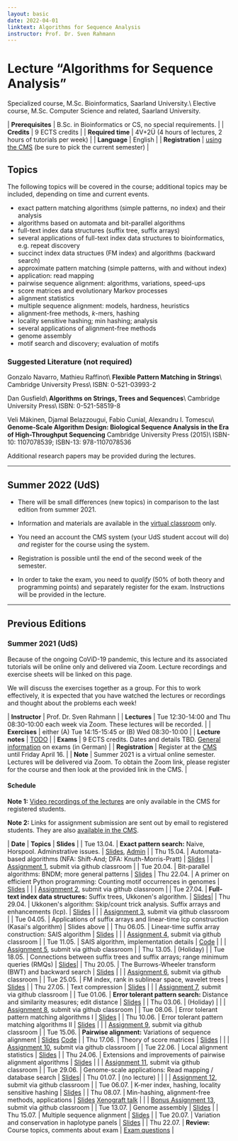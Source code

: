 ```yaml
---
layout: basic
date: 2022-04-01
linktext: Algorithms for Sequence Analysis
instructor: Prof. Dr. Sven Rahmann
---
```


# Lecture “Algorithms for Sequence Analysis”

Specialized course, M.Sc. Bioinformatics, Saarland University.\\
Elective course, M.Sc. Computer Science and related, Saarland University.

| **Prerequisites** | B.Sc. in Bioinformatics or CS, no special requirements. |
| **Credits** | 9 ECTS credits |
| **Required time** | 4V+2Ü (4 hours of lectures, 2 hours of tutorials per week) |
| **Language** | English |
| **Registration** | [using the CMS](https://cms.sic.saarland) (be sure to pick the current semester) |


## Topics

The following topics will be covered in the course; additional topics may be included, depending on time and current events.

* exact pattern matching algorithms (simple patterns, no index) and their analysis
* algorithms based on automata and bit-parallel algorithms
* full-text index data structures (suffix tree, suffix arrays)
* several applications of full-text index data structures to bioinformatics, e.g. repeat discovery
* succinct index data structues (FM index) and algorithms (backward search)
* approximate pattern matching (simple patterns, with and without index)
* application: read mapping
* pairwise sequence alignment: algorithms, variations, speed-ups
* score matrices and evolutionary Markov processes
* alignment statistics
* multiple sequence alignment: models, hardness, heuristics
* alignment-free methods, *k*-mers, hashing
* locality sensitive hashing; min hashing; analysis
* several applications of alignment-free methods
* genome assembly
* motif search and discovery; evaluation of motifs


### Suggested Literature (not required)

Gonzalo Navarro, Mathieu Raffinot\\
**Flexible Pattern Matching in Strings**\\
Cambridge University Press\\
ISBN: 0-521-03993-2

Dan Gusfield\\
**Algorithms on Strings, Trees and Sequences**\\
Cambridge University Press\\
ISBN: 0-521-58519-8

Veli Mäkinen, Djamal Belazzougui, Fabio Cunial, Alexandru I. Tomescu\\
**Genome-Scale Algorithm Design: Biological Sequence Analysis in the Era of High-Throughput Sequencing**
Cambridge University Press (2015)\\
ISBN-10: 1107078539; ISBN-13: 978-1107078536


Additional research papers may be provided during the lectures.

---

## Summer 2022 (UdS)

* There will be small differences (new topics) in comparison to the last edition from summer 2021.

* Information and materials are available in the [virtual classroom](https://cms.sic.saarland/alsa22) only.

* You need an account the CMS system (your UdS student accout will do) *and* register for the course using the system.

* Registration is possible until the end of the second week of the semester.

* In order to take the exam, you need to *qualify* (50% of both theory and programming points) and separately register for the exam. Instructions will be provided in the lecture.

---


## Previous Editions

### Summer 2021 (UdS)

Because of the ongoing CoViD-19 pandemic, this lecture and its associated tutorials will be online only and delivered via Zoom.
Lecture recordings and exercise sheets will be linked on this page.

We will discuss the exercises together as a group.
For this to work effectively, it is expected that you have watched the lectures or recordings and thought about the problems each week!

| **Instructor** | Prof. Dr. Sven Rahmann |
| **Lectures** | Tue 12:30-14:00 and Thu 08:30-10:00 each week via Zoom.  These lectures will be recorded. |
| **Exercises** | either (A) Tue 14:15-15:45 or (B) Wed 08:30-10:00 |
| **Lecture notes** | [TODO](TODO) |
| **Exams** | 9 ECTS credits. Dates and details TBD. [General information](/infos/pruefungen) on exams (in German) |
| **Registration** | Register at the [CMS](https://cms.sic.saarland/alsa/) until Friday April 16. |
| **Note** | Summer 2021 is a virtual online semester. Lectures will be delivered via Zoom. To obtain the Zoom link, please register for the course and then look at the provided link in the CMS. |


#### Schedule

**Note 1:** [Video recordings of the lectures](https://cms.sic.saarland/alsa/materials) are only available in the CMS for registered students.

**Note 2:** Links for assignment submission are sent out by email to registered students.
They are also [available in the CMS](https://cms.sic.saarland/alsa/materials).


| **Date** | **Topics** | **Slides** |
| Tue 13.04. | **Exact pattern search:** Naive, Horspool. Adminstrative issues. | [Slides](alsa21/01-1-naive-horspool.pdf), [Admin](alsa21/00-0-overview.pdf) |
| Thu 15.04. |  Automata-based algorithms (NFA: Shift-And; DFA: Knuth-Morris-Pratt) | [Slides](alsa21/01-2-automata.pdf)
|            | [Assignment 1](alsa21/sheet1.pdf), submit via github classroom |
| Tue 20.04. | Bit-parallel algorithms: BNDM; more general patterns | [Slides](alsa21/01-3-bitparallel.pdf)
| Thu 22.04. | A primer on efficient Python programming: Counting motif occurrences in genomes | [Slides](alsa21/01-4-python.pdf) |
|            | [Assignment 2](alsa21/sheet2.pdf), submit via github classroom |
| Tue 27.04. | **Full-text index data structures:** Suffix trees, Ukkonen's algorithm. | [Slides](alsa21/02-1-suffixtrees.pdf)|
| Thu 29.04. | Ukkonen's algorithm: Skip/count trick analysis. Suffix arrays and enhancements (lcp). | [Slides](alsa21/02-2-suffixarrays.pdf) |
|            | [Assignment 3](alsa21/sheet3.pdf), submit via github classroom |
| Tue 04.05. | Applications of suffix arrays and linear-time lcp construction (Kasai's algorithm) | Slides above |
| Thu 06.05. | Linear-time suffix array construction: SAIS algorithm | [Slides](alsa21/02-3-sais.pdf) |
|            | [Assignment 4](alsa21/sheet4.pdf), submit via github classroom |
| Tue 11.05. | SAIS algorithm, implementation details | [Code](alsa21/sais.py) |
|            | [Assignment 5](alsa21/sheet5.pdf), submit via github classroom |
| Thu 13.05. | (Holiday) |
| Tue 18.05. | Connections between suffix trees and suffix arrays; range minimum queries (RMQs) | [Slides](alsa21/02-4-connections.pdf)|
| Thu 20.05. | The Burrows-Wheeler transform (BWT) and backward search | [Slides](alsa21/02-5-bwt.pdf) |
|            | [Assignment 6](alsa21/sheet6.pdf), submit via github classroom |
| Tue 25.05. | FM index, rank in sublinear space, wavelet trees | [Slides](alsa21/02-6-fmindex.pdf) |
| Thu 27.05. | Text compression | [Slides](alsa21/02-7-compression.pdf) |
|            | [Assignment 7](alsa21/sheet7.pdf), submit via github classroom |
| Tue 01.06. | **Error tolerant pattern search:** Distance and similarity measures; edit distance | [Slides](alsa21/03-1-dist-sim.pdf) |
| Thu 03.06. | (Holiday) |
|            | [Assignment 8](alsa21/sheet8.pdf), submit via github classroom |
| Tue 08.06. | Error tolerant pattern matching algorithms I | [Slides](alsa21/03-2-patternsearch-1.pdf) |
| Thu 10.06. | Error tolerant pattern matching algorithms II | [Slides](alsa21/03-3-patternsearch-2.pdf) |
|            | [Assignment 9](alsa21/sheet9.pdf), submit via github classroom |
| Tue 15.06. | **Pairwise alignment:** Variations of sequence alignment | [Slides](alsa21/03-4-pairwise-alignment.pdf) [Code](alsa21/alignments.py) |
| Thu 17.06. | Theory of score matrices | [Slides](alsa21/03-5-scorematrices.pdf) |
|            | [Assignment 10](alsa21/sheet10.pdf), submit via github classroom |
| Tue 22.06. | Local alignment statistics | [Slides](alsa21/03-6-alignmentstats.pdf) |
| Thu 24.06. | Extensions and improvements of pairwise alignment algorithms | [Slides](alsa21/03-7-extensions.pdf) |
|            | [Assignment 11](alsa21/sheet11.pdf), submit via github classroom |
| Tue 29.06. | Genome-scale applications: Read mapping / database search | [Slides](alsa21/04-1-readmapping.pdf)|
| Thu 01.07. | (no lecture) | |
|            | [Assignment 12](alsa21/sheet12.pdf), submit via github classroom |
| Tue 06.07. | K-mer index, hashing, locality sensitive hashing | [Slides](alsa21/04-2-locality-sensitive-hashing.pdf) |
| Thu 08.07. | Min-hashing, alignment-free methods, applications | [Slides](alsa21/04-3-minhashing-applications.pdf) [Xenograft talk](alsa21/xengsort.pdf) |
|            | [Bonus Assignment 13](alsa21/sheet13.pdf), submit via github classroom |
| Tue 13.07. | Genome assembly | [Slides](alsa21/04-4-assembly.pdf) |
| Thu 15.07. | Multiple sequence alignment | [Slides](alsa21/05-1-multiple-alignment.pdf) |
| Tue 20.07. | Variation and conservation in haplotype panels | [Slides](alsa21/05-3-variation.pdf) |
| Thu 22.07. | **Review:** Course topics, comments about exam | [Exam questions](alsa21/00-9-exam-questions.pdf) |
